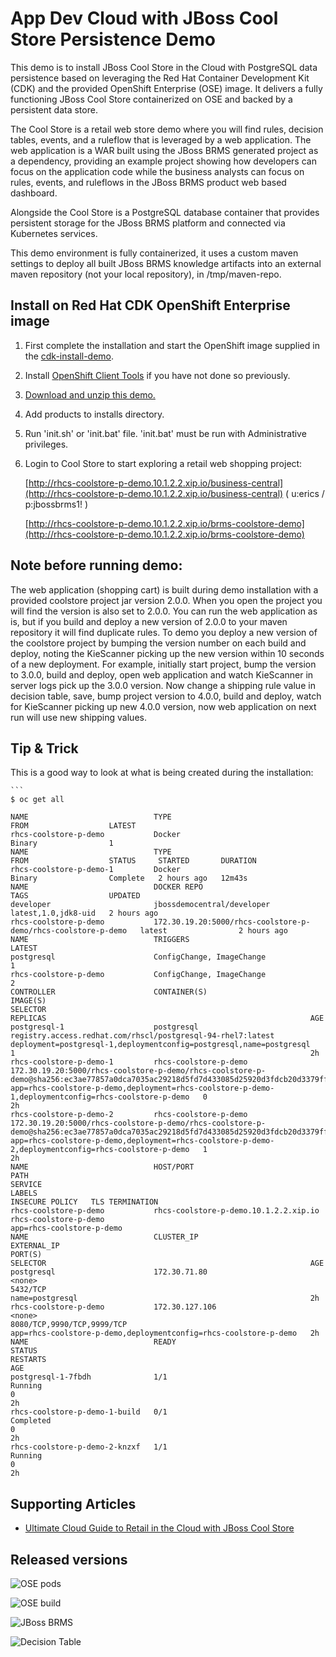 App Dev Cloud with JBoss Cool Store Persistence Demo 
==========================================
This demo is to install JBoss Cool Store in the Cloud with PostgreSQL data persistence based on leveraging the Red Hat Container Development Kit (CDK) and the
provided OpenShift Enterprise (OSE) image. It delivers a fully functioning JBoss Cool Store containerized on OSE and backed by a persistent data store.

The Cool Store is a retail web store demo where you will find rules, decision tables, events, and a ruleflow 
that is leveraged by a web application. The web application is a WAR built using the JBoss BRMS
generated project as a dependency, providing an example project showing how developers can focus on the 
application code while the business analysts can focus on rules, events, and ruleflows in the 
JBoss BRMS product web based dashboard.

Alongside the Cool Store is a PostgreSQL database container that provides persistent storage for the JBoss BRMS platform and connected via Kubernetes services.

This demo environment is fully containerized, it uses a custom maven settings to deploy all built JBoss BRMS knowledge artifacts
into an external maven repository (not your local repository), in /tmp/maven-repo.


Install on Red Hat CDK OpenShift Enterprise image
-------------------------------------------------
1. First complete the installation and start the OpenShift image supplied in the [cdk-install-demo](https://github.com/redhatdemocentral/cdk-install-demo).

2. Install [OpenShift Client Tools](https://developers.openshift.com/managing-your-applications/client-tools.html) if you have not done so previously.

3. [Download and unzip this demo.](https://github.com/redhatdemocentral/rhcs-coolstore-persistence-demo/archive/master.zip)

4. Add products to installs directory.

5. Run 'init.sh' or 'init.bat' file. 'init.bat' must be run with Administrative privileges.

6. Login to Cool Store to start exploring a retail web shopping project:

    [http://rhcs-coolstore-p-demo.10.1.2.2.xip.io/business-central](http://rhcs-coolstore-p-demo.10.1.2.2.xip.io/business-central)
    ( u:erics / p:jbossbrms1! )

    [http://rhcs-coolstore-p-demo.10.1.2.2.xip.io/brms-coolstore-demo](http://rhcs-coolstore-p-demo.10.1.2.2.xip.io/brms-coolstore-demo)


Note before running demo:
-------------------------
The web application (shopping cart) is built during demo installation with a provided coolstore project jar version 2.0.0. When you 
open the project you will find the version is also set to 2.0.0. You can run the web application as is, but if you build and deploy
a new version of 2.0.0 to your maven repository it will find duplicate rules. To demo you deploy a new version of the coolstore
project by bumping the version number on each build and deploy, noting the KieScanner picking up the new version within 10 seconds 
of a new deployment. For example, initially start project, bump the version to 3.0.0, build and deploy, open web application and
watch KieScanner in server logs pick up the 3.0.0 version. Now change a shipping rule value in decision table, save, bump project
version to 4.0.0, build and deploy, watch for KieScanner picking up new 4.0.0 version, now web application on next run will use new
shipping values.


Tip & Trick
-----------
This is a good way to look at what is being created during the installation:

    ```
    $ oc get all

    NAME                            TYPE                                                            FROM                  LATEST
    rhcs-coolstore-p-demo           Docker                                                          Binary                1
    NAME                            TYPE                                                            FROM                  STATUS     STARTED       DURATION
    rhcs-coolstore-p-demo-1         Docker                                                          Binary                Complete   2 hours ago   12m43s
    NAME                            DOCKER REPO                                                     TAGS                  UPDATED
    developer                       jbossdemocentral/developer                                      latest,1.0,jdk8-uid   2 hours ago
    rhcs-coolstore-p-demo           172.30.19.20:5000/rhcs-coolstore-p-demo/rhcs-coolstore-p-demo   latest                2 hours ago
    NAME                            TRIGGERS                                                        LATEST
    postgresql                      ConfigChange, ImageChange                                       1
    rhcs-coolstore-p-demo           ConfigChange, ImageChange                                       2
    CONTROLLER                      CONTAINER(S)                                                    IMAGE(S)                                                                                                                                SELECTOR                                                                                              REPLICAS                                                           AGE
    postgresql-1                    postgresql                                                      registry.access.redhat.com/rhscl/postgresql-94-rhel7:latest                                                                             deployment=postgresql-1,deploymentconfig=postgresql,name=postgresql                                   1                                                                  2h
    rhcs-coolstore-p-demo-1         rhcs-coolstore-p-demo                                           172.30.19.20:5000/rhcs-coolstore-p-demo/rhcs-coolstore-p-demo@sha256:ec3ae77857a0dca7035ac29218d5fd7d433085d25920d3fdcb20d3379ff00f92   app=rhcs-coolstore-p-demo,deployment=rhcs-coolstore-p-demo-1,deploymentconfig=rhcs-coolstore-p-demo   0                                                                  2h
    rhcs-coolstore-p-demo-2         rhcs-coolstore-p-demo                                           172.30.19.20:5000/rhcs-coolstore-p-demo/rhcs-coolstore-p-demo@sha256:ec3ae77857a0dca7035ac29218d5fd7d433085d25920d3fdcb20d3379ff00f92   app=rhcs-coolstore-p-demo,deployment=rhcs-coolstore-p-demo-2,deploymentconfig=rhcs-coolstore-p-demo   1                                                                  2h
    NAME                            HOST/PORT                                                       PATH                                                                                                                                    SERVICE                                                                                               LABELS                                                             INSECURE POLICY   TLS TERMINATION
    rhcs-coolstore-p-demo           rhcs-coolstore-p-demo.10.1.2.2.xip.io                                                                                                                                                                   rhcs-coolstore-p-demo                                                                                 app=rhcs-coolstore-p-demo                                                            
    NAME                            CLUSTER_IP                                                      EXTERNAL_IP                                                                                                                             PORT(S)                                                                                               SELECTOR                                                           AGE
    postgresql                      172.30.71.80                                                    <none>                                                                                                                                  5432/TCP                                                                                              name=postgresql                                                    2h
    rhcs-coolstore-p-demo           172.30.127.106                                                  <none>                                                                                                                                  8080/TCP,9990/TCP,9999/TCP                                                                            app=rhcs-coolstore-p-demo,deploymentconfig=rhcs-coolstore-p-demo   2h
    NAME                            READY                                                           STATUS                                                                                                                                  RESTARTS                                                                                              AGE
    postgresql-1-7fbdh              1/1                                                             Running                                                                                                                                 0                                                                                                     2h
    rhcs-coolstore-p-demo-1-build   0/1                                                             Completed                                                                                                                               0                                                                                                     2h
    rhcs-coolstore-p-demo-2-knzxf   1/1                                                             Running                                                                                                                                 0                                                                                                     2h


Supporting Articles
-------------------
- [Ultimate Cloud Guide to Retail in the Cloud with JBoss Cool Store](http://www.schabell.org/2016/03/ultimate-cloud-guide-retail-cloud-jboss-coolstore.html)


Released versions
-----------------

![OSE pods](https://github.com/redhatdemocentral/rhcs-coolstore-persistence-demo/blob/master/docs/demo-images/rhcs-coolstore-p-pods.png?raw=true)

![OSE build](https://github.com/redhatdemocentral/rhcs-coolstore-persistence-demo/blob/master/docs/demo-images/rhcs-coolstore-p-build.png?raw=true)

![JBoss BRMS](https://github.com/redhatdemocentral/rhcs-coolstore-persistence-demo/blob/master/docs/demo-images/jboss-brms.png?raw=true)

![Decision Table](https://github.com/redhatdemocentral/rhcs-coolstore-persistence-demo/blob/master/docs/demo-images/coolstore-decision-table.png?raw=true)

